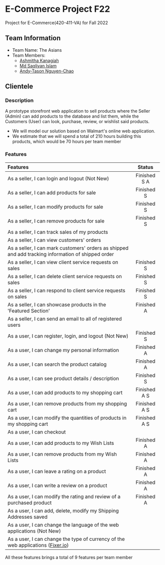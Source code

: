 # E-Commerce Project F22

Project for E-Commerce(420-411-VA) for Fall 2022

## Team Information

- Team Name: The Asians
- Team Members:
  - [Ashmitha Kanagiah](https://github.com/ashmyytaa)
  - [Md Saqliyan Islam](https://github.com/SaqSaq815)
  - [Andy-Tason Nguyen-Chao](https://github.com/DHay10)
  
## Clientele

### Description

A prototype storefront web application to sell products where the Seller (Admin) can add products to the database and list them, while the Customers (User) can look, purchase, review, or wishlist said products.

- We will model our solution based on Walmart's online web application.
- We estimate that we will spend a total of 210 hours building this products, which would be 70 hours per team member

### Features

| Features | Status |
| :--- |:---:|
| As a seller, I can login and logout (Not New) | Finished S A |
| As a seller, I can add products for sale | Finished S |
| As a seller, I can modify products for sale | Finished S |
| As a seller, I can remove products for sale | Finished S |
| As a seller, I can track sales of my products |  |
| As a seller, I can view customers' orders |  |
| As a seller, I can mark customers' orders as shipped and add tracking information of shipped order |  |
| As a seller, I can view client service requests on sales | Finished S |
| As a seller, I can delete client service requests on sales | Finished S |
| As a seller, I can respond to client service requests on sales | Finished S |
| As a seller, I can showcase products in the 'Featured Section' | Finished A |
| As a seller, I can send an email to all of registered users |  |
| As a user, I can register, login, and logout (Not New) | Finished S |
| As a user, I can change my personal information | Finished A |
| As a user, I can search the product catalog | Finished A |
| As a user, I can see product details / description | Finished S |
| As a user, I can add products to my shopping cart | Finished A S|
| As a user, I can remove products from my shopping cart | Finished A S |
| As a user, I can modify the quantities of products in my shopping cart | Finished A S|
| As a user, I can checkout |  |
| As a user, I can add products to my Wish Lists | Finished A |
| As a user, I can remove products from my Wish Lists | Finished A |
| As a user, I can leave a rating on a product | Finished A |
| As a user, I can write a review on a product | Finished A |
| As a user, I can modify the rating and review of a purchased product | Finished A |
| As a user, I can add, delete, modify my Shipping Addresses saved |  |
| As a user, I can change the language of the web applications (Not New) |  |
| As a user, I can change the type of currency of the web applications ([Fixer.io](https://fixer.io/)) |  |

All these features brings a total of 9 features per team member
